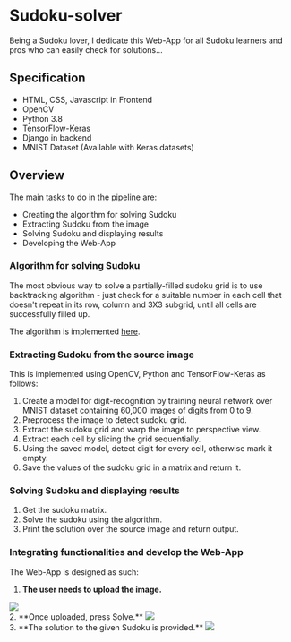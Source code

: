 # Sudoku-solver

Being a Sudoku lover, I dedicate this Web-App for all Sudoku learners and pros who can easily check for solutions...


## Specification

- HTML, CSS, Javascript in Frontend
- OpenCV
- Python 3.8
- TensorFlow-Keras
- Django in backend
- MNIST Dataset (Available with Keras datasets)


## Overview

The main tasks to do in the pipeline are:
- Creating the algorithm for solving Sudoku
- Extracting Sudoku from the image
- Solving Sudoku and displaying results
- Developing the Web-App


### Algorithm for solving Sudoku

The most obvious way to solve a partially-filled sudoku grid is to use backtracking algorithm - just check for a suitable number in each cell that doesn't repeat in its row, column and 3X3 subgrid, until all cells are successfully filled up.

The algorithm is implemented [here](SudokuApp/firstPage/SolveSudoku.py).


### Extracting Sudoku from the source image

This is implemented using OpenCV, Python and TensorFlow-Keras as follows:

1. Create a model for digit-recognition by training neural network over MNIST dataset containing 60,000 images of digits from 0 to 9.
2. Preprocess the image to detect sudoku grid.
3. Extract the sudoku grid and warp the image to perspective view.
4. Extract each cell by slicing the grid sequentially.
5. Using the saved model, detect digit for every cell, otherwise mark it empty.
6. Save the values of the sudoku grid in a matrix and return it.


### Solving Sudoku and displaying results

1. Get the sudoku matrix.
2. Solve the sudoku using the algorithm.
3. Print the solution over the source image and return output.


### Integrating functionalities and develop the Web-App

The Web-App is designed as such:

1. **The user needs to upload the image.**
<img src="https://github.com/Sudarshana2000/Sudoku-solver/blob/master/images/IMG1.JPG" />
<br />
2. **Once uploaded, press Solve.**
<img src="https://github.com/Sudarshana2000/Sudoku-solver/blob/master/images/IMG2.JPG" />
<br />
3. **The solution to the given Sudoku is provided.**
<img src="https://github.com/Sudarshana2000/Sudoku-solver/blob/master/images/IMG3.JPG" />
<br />